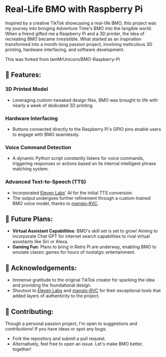 # Real-Life BMO with Raspberry Pi

Inspired by a creative TikTok showcasing a real-life BMO, this project was my journey into bringing Adventure Time's BMO into the tangible world. When a friend gifted me a Raspberry Pi and a 3D printer, the idea of recreating BMO became irresistible. What started as an inspiration transformed into a month-long passion project, involving meticulous 3D printing, hardware interfacing, and software development.

This was forked from IamMrUnicorn/BMO-Raspberry-Pi
## 🎨 Features:

### **3D Printed Model**
- Leveraging custom-tweaked design files, BMO was brought to life with nearly a week of dedicated 3D printing.

### **Hardware Interfacing**
- Buttons connected directly to the Raspberry Pi's GPIO pins enable users to engage with BMO seamlessly.

### **Voice Command Detection**
- A dynamic Python script constantly listens for voice commands, triggering responses or actions based on its internal intelligent phrase matching system.

### **Advanced Text-to-Speech (TTS)**
- Incorporated [Eleven Labs](https://elevenlabs.io/speech-synthesis)' AI for the initial TTS conversion.
- The output undergoes further refinement through a custom-trained BMO voice model, thanks to [mangio-RVC](https://github.com/Mangio621/Mangio-RVC-Fork).

## 🌟 Future Plans:
- **Virtual Assistant Capabilities**: BMO's skill set is set to grow! Aiming to incorporate Chat GPT for internet search capabilities to rival virtual assistants like Siri or Alexa.
- **Gaming Fun**: Plans to bring in Retro Pi are underway, enabling BMO to emulate classic games for hours of nostalgic entertainment.

## 🙏 Acknowledgements:
- Immense gratitude to the original TikTok creator for sparking the idea and providing the foundational design.
- Shoutout to [Eleven Labs](https://elevenlabs.io/speech-synthesis) and [mangio-RVC](https://github.com/Mangio621/Mangio-RVC-Fork) for their exceptional tools that added layers of authenticity to the project.

## 🤝 Contributing:
Though a personal passion project, I'm open to suggestions and contributions! If you have ideas or spot any bugs:
- Fork the repository and submit a pull request.
- Alternatively, feel free to open an issue. Let's make BMO better, together!
